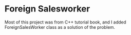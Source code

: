 # Foreign Salesworker

Most of this project was from C++ tutorial book, and I added ForeignSalesWorker class as a solution of the problem.

